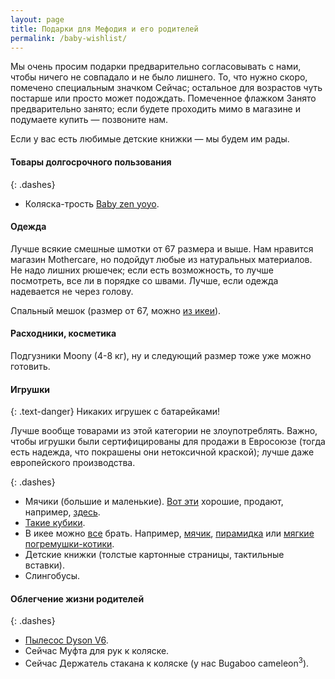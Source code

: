 ```yaml
---
layout: page
title: Подарки для Мефодия и его родителей
permalink: /baby-wishlist/
---
```


Мы очень просим подарки предварительно согласовывать с нами, чтобы ничего не совпадало и не было лишнего. То, что нужно скоро, помечено специальным значком <nobr><span class="label label-danger">Сейчас</span>;</nobr> остальное для возрастов чуть постарше или просто может подождать. Помеченное флажком <span class="label label-warning">Занято</span> предварительно занято; если будете проходить мимо в магазине и подумаете купить — позвоните нам.

Если у вас есть любимые детские книжки — мы будем им рады.

#### Товары долгосрочного пользования

{: .dashes}
- Коляска-трость [Baby zen yoyo](https://market.yandex.ru/product/8528976?hid=90796&suggest=1&suggest_type=model).

#### Одежда

Лучше всякие смешные шмотки от 67 размера и выше. Нам нравится магазин Mothercare, но подойдут любые из натуральных материалов. Не надо лишних рюшечек; если есть возможность, то лучше посмотреть, все ли в порядке со швами. Лучше, если одежда надевается не через голову.

Спальный мешок (размер от 67, можно [из икеи](http://www.ikea.com/ru/ru/catalog/products/70265073/)).

#### Расходники, косметика

Подгузники Moony (4-8 кг), ну и следующий размер тоже уже можно готовить.

#### Игрушки

{: .text-danger}
Никаких игрушек с батарейками!

Лучше вообще товарами из этой категории не злоупотреблять. Важно, чтобы игрушки были сертифицированы для продажи в Евросоюзе (тогда есть надежда, что покрашены они нетоксичной краской); лучше даже европейского производства.

{: .dashes}
- Мячики (большие и маленькие). [Вот эти](http://www.aerobie.com/product/squidgie-ball/) хорошие, продают, например, [здесь](http://ekagam.ru/products/mjach-aerobie-squidgie-ball).
- [Такие кубики](http://mag.gorod-igrushek.ru/igrushki-dlya-samykh-malenkikh/2318-nr-derevjannyh-blokov.html).
- В икее можно [все](http://www.ikea.com/ru/ru/catalog/categories/departments/childrens_ikea/18716/) брать. Например, [мячик](http://www.ikea.com/ru/ru/catalog/products/00159542/), [пирамидка](http://www.ikea.com/ru/ru/catalog/products/50294887/) или [мягкие погремушки-котики](http://www.ikea.com/ru/ru/catalog/products/60266228/).
- Детские книжки (толстые картонные страницы, тактильные вставки).
- Слингобусы.

#### Облегчение жизни родителей

{: .dashes}
- [Пылесос Dyson V6](https://market.yandex.ru/product/12575553?hid=90564&show-uid=64429309347539843570001).
- <span class="label label-danger">Сейчас</span> Муфта для рук к коляске.
- <span class="label label-danger">Сейчас</span> Держатель стакана к коляске (у нас Bugaboo cameleon<sup>3</sup>).
